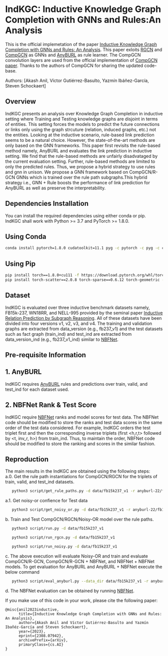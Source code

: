 # IndKGC: Inductive Knowledge Graph Completion with GNNs and Rules:An Analysis #

This is the official implemetation of the paper [Inductive Knowledge Graph Completion with GNNs and Rules: An Analysis](https://arxiv.org/abs/2308.07942). This paper exloits [RGCN](https://arxiv.org/abs/1703.06103) and [CompGCN](https://arxiv.org/abs/1911.03082) as GNNs and [AnyBURL](https://web.informatik.uni-mannheim.de/AnyBURL/meilicke19anyburl.pdf) as rule learner. The CompGCN convolution layers are used from the official implementation of [CompGCN paper](https://github.com/malllabiisc/CompGCN). Thanks to the authors of CompGCN for sharing the updated code-base. 

Authors:
[Akash Anil, Víctor Gutiérrez-Basulto, Yazmín Ibáñez-García, Steven Schockaert]

## Overview ##
IndKGC presents an analysis over Knowledge Graph Completion in inductive setting where Training and Testing knowledge graphs are disjoint in terms of entities. This setting forces the models to predict the future connections or links only using the graph strcuture (relation, induced graphs, etc.) not the entities. Looking at the inductive scenario, rule-based link prediction seems to be a natural choice. However, the state-of-the-art methods are only based on the GNN frameworks. This paper first revisits the rule-based method namely, AnyBURL and evaluates the link prediction in inductive setting. We find that the rule-based methods are unfairly disadvataged by the current evaluation setting. Further, rule-based methods are limited to only the predicted rules. Thus, we propose a hybrid strategy to use rules and gnn in unison. We propose a GNN framework based on CompGCN/R-GCN GNNs which is trained over the rule path subgraphs.This hybrid strategy i.e., GNN + Rule boosts the performance of link prediction for AnyBURL as well as preserve the interpretability.  
## Dependencies Installation ##
You can install the required dependencies using either conda or pip. IndKGC shall work with Python >= 3.7 and PyTorch >= 1.8.0.

## Using Conda ##
```bash
conda install pytorch=1.8.0 cudatoolkit=11.1 pyg -c pytorch -c pyg -c conda-forge
```

## Using Pip ##
```bash
pip install torch==1.8.0+cu111 -f https://download.pytorch.org/whl/torch_stable.html
pip install torch-scatter==2.0.8 torch-sparse==0.6.12 torch-geometric -f https://data.pyg.org/whl/torch-1.8.0+cu111.html
```


## Dataset ##
IndKGC is evaluated over three inductive benchmark datasets namely, FB15k-237, WN18RR, and NELL-995 provided by the seminal paper [Inductive Relation Prediction by Subgraph Reasoning](https://github.com/kkteru/grail). All of these datasets have been divided into four versions v1, v2, v3, and v4. The training and validation graphs are extracted from data_version (e.g., fb237_v1) and the test datasets such as fact graph (train_ind) and test_ind are extracted from data_version_ind (e.g., fb237_v1_ind) similar to [NBFNet](https://github.com/KiddoZhu/NBFNet-PyG).

## Pre-requisite Information ##
## 1. AnyBURL ##
IndKGC requires [AnyBURL](https://web.informatik.uni-mannheim.de/AnyBURL/) rules and predictions over train, valid, and test_ind for each dataset used.  

## 2. NBFNet Rank & Test Score ##
IndKGC require [NBFNet](https://github.com/KiddoZhu/NBFNet-PyG) ranks and model scores for test data. The NBFNet code should be modified to store the ranks and test data scores in the same order of the test data considered. For example, IndKGC orders the test triplet first and then the corresponding inverse triplets (first <h,r,t> followed by <t, inv_r, h>) from train_ind. Thus, to maintain the order, NBFNet code should be modified to store the ranking and scores in the similar fashion.

## Reproduction ##
The main results in the IndKGC are obtained using the following steps:  
a.0. Get the rule path instantiations for CompGCN/RGCN for the triplets of train, valid, and test_ind datasets.
```bash
   python3 script/get_rule_paths.py -d data/fb15k237_v1 -r anyburl-22/fb15k237_v1 
```
a.1. Get noisy-or confience for Test data
```bash
   python3 script/get_noisy_or.py -d data/fb15k237_v1 -r anyburl-22/fb15k237_v1 
```
b. Train and Test CompGCN/RGCN/Noisy-OR model over the rule paths.
```bash
   python3 script/run.py -d data/fb15k237_v1
```
```bash
   python3 script/run_rgcn.py -d data/fb15k237_v1
```
```bash
   python3 script/run_noisy.py -d data/fb15k237_v1
```

c. The above execution will evaluate Noisy-OR and train and evaluate CompGCN/R-GCN, CompGCN/R-GCN + NBFNet, and NBFNet + NBFNet models. To get evaluation for AnyBURL and AnyBURL + NBFNet execute the below command
```bash
   python3 script/eval_anyburl.py --data_dir data/fb15k237_v1 -r anyburl-22/fb15k237_v1
```
d. The NBFNet evaluation can be obtained by running [NBFNet](https://github.com/KiddoZhu/NBFNet-PyG).


If you make use of this code in your work, please cite the following paper:

	@misc{anil2023inductive,
	      title={Inductive Knowledge Graph Completion with GNNs and Rules: An Analysis}, 
	      author={Akash Anil and Víctor Gutiérrez-Basulto and Yazmín Ibañéz-García and Steven Schockaert},
	      year={2023},
	      eprint={2308.07942},
	      archivePrefix={arXiv},
	      primaryClass={cs.AI}
	}
